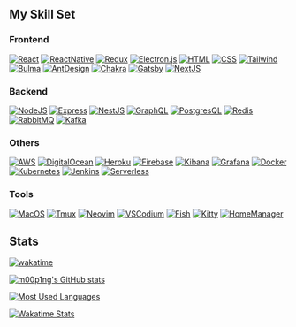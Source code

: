 <!-- ## Hi there 👋 -->

<!--
**m00p1ng/m00p1ng** is a ✨ _special_ ✨ repository because its `README.md` (this file) appears on your GitHub profile.

Here are some ideas to get you started:

- 🔭 I’m currently working on ...
- 🌱 I’m currently learning ...
- 👯 I’m looking to collaborate on ...
- 🤔 I’m looking for help with ...
- 💬 Ask me about ...
- 📫 How to reach me: ...
- 😄 Pronouns: ...
- ⚡ Fun fact: ...

Badge: https://github.com/Ileriayo/markdown-badges
Icon: https://simpleicons.org
-->
## My Skill Set

### Frontend
[![React](https://img.shields.io/badge/React-20232A?style=for-the-badge&logo=react)](https://reactjs.org)
[![ReactNative](https://img.shields.io/badge/React_Native-20232A?style=for-the-badge&logo=react)](https://reactnative.dev)
[![Redux](https://img.shields.io/badge/Redux-20232A?style=for-the-badge&logo=redux&logoColor=764ABC)](https://redux.js.org)
[![Electron.js](https://img.shields.io/badge/Electron-20232A?style=for-the-badge&logo=Electron)](https://www.electronjs.org)
[![HTML](https://img.shields.io/badge/HTML5-20232A?style=for-the-badge&logo=html5)](https://html.spec.whatwg.org/multipage)
[![CSS](https://img.shields.io/badge/CSS3-20232A?style=for-the-badge&logo=css3&logoColor=1572B6)](https://www.w3.org/Style/CSS)
[![Tailwind](https://img.shields.io/badge/Tailwind-20232A?style=for-the-badge&logo=tailwind-css)](https://tailwindcss.com)
[![Bulma](https://img.shields.io/badge/bulma-20232A?style=for-the-badge&logo=bulma)](https://bulma.io)
[![AntDesign](https://img.shields.io/badge/Ant%20Design-20232A?style=for-the-badge&logo=ant-design&logoColor=0170FE)](https://ant.design)
[![Chakra](https://img.shields.io/badge/chakra%20UI-20232A?style=for-the-badge&logo=chakraui)](https://chakra-ui.com)
[![Gatsby](https://img.shields.io/badge/Gatsby-20232A?style=for-the-badge&logo=gatsby&logoColor=663399)](https://www.gatsbyjs.com)
[![NextJS](https://img.shields.io/badge/Next-20232A?style=for-the-badge&logo=next.js)](https://nextjs.org)


### Backend
[![NodeJS](https://img.shields.io/badge/Node.js-20232A?style=for-the-badge&logo=node.js)](https://nodejs.org)
[![Express](https://img.shields.io/badge/express.js-20232A?style=for-the-badge&logo=express&logoColor=61DAFB)](https://expressjs.com)
[![NestJS](https://img.shields.io/badge/Nest.JS-20232A?&style=for-the-badge&logo=nestjs&logoColor=E0234E)](https://nestjs.com)
[![GraphQL](https://img.shields.io/badge/graphql-20232A?&style=for-the-badge&logo=graphql&logoColor=E10098)](https://graphql.org)
[![PostgresQL](https://img.shields.io/badge/PostgreSQL-20232A?style=for-the-badge&logo=postgresql)](https://www.postgresql.org)
[![Redis](https://img.shields.io/badge/redis-20232A?&style=for-the-badge&logo=redis)](https://redis.io)
[![RabbitMQ](https://img.shields.io/badge/rabbitmq-20232A?&style=for-the-badge&logo=rabbitmq)](https://www.rabbitmq.com)
[![Kafka](https://img.shields.io/badge/Kafka-20232A?style=for-the-badge&logo=apachekafka)](https://kafka.apache.org)

### Others
[![AWS](https://img.shields.io/badge/AWS-20232A?style=for-the-badge&logo=amazonaws&logoColor=FF9900)](https://aws.amazon.com)
[![DigitalOcean](https://img.shields.io/badge/Digital%20Ocean-20232A?style=for-the-badge&logo=digitalocean)](https://www.digitalocean.com)
[![Heroku](https://img.shields.io/badge/Heroku-20232A?style=for-the-badge&logo=heroku)](https://www.digitalocean.com)
[![Firebase](https://img.shields.io/badge/firebase-20232A?style=for-the-badge&logo=firebase)](https://firebase.google.com)
[![Kibana](https://img.shields.io/badge/Kibana-20232A?style=for-the-badge&logo=Kibana&logoColor=005571)](https://www.elastic.co/kibana/)
[![Grafana](https://img.shields.io/badge/grafana-20232A?style=for-the-badge&logo=grafana)](https://grafana.com)
[![Docker](https://img.shields.io/badge/Docker-20232A?style=for-the-badge&logo=Docker)](https://www.docker.com)
[![Kubernetes](https://img.shields.io/badge/Kubernetes-20232A?style=for-the-badge&logo=Kubernetes)](https://kubernetes.io)
[![Jenkins](https://img.shields.io/badge/Jenkins-20232A?style=for-the-badge&logo=Jenkins)](https://www.jenkins.io)
[![Serverless](https://img.shields.io/badge/Serverless-20232A?style=for-the-badge&logo=serverless)](https://www.serverless.com)

### Tools
[![MacOS](https://img.shields.io/badge/macos-20232A?style=for-the-badge&logo=apple)](https://www.apple.com/macos/)
[![Tmux](https://img.shields.io/badge/tmux-20232A?style=for-the-badge&logo=tmux)](https://github.com/tmux/tmux)
[![Neovim](https://img.shields.io/badge/NeoVim-20232A?&style=for-the-badge&logo=neovim)](https://neovim.io)
[![VSCodium](https://img.shields.io/badge/VSCodium-20232A?style=for-the-badge&logo=VSCodium&logoColor=white)](https://vscodium.com)
[![Fish](https://img.shields.io/badge/Fish-20232A?style=for-the-badge&logo=GNU%20Bash&logoColor=4EAA25)](https://fishshell.com)
[![Kitty](https://img.shields.io/badge/Kitty-20232A?style=for-the-badge&logo=GNOME%20Terminal&logoColor=784321)](https://sw.kovidgoyal.net/kitty)
[![HomeManager](https://img.shields.io/badge/Home%20Manager-20232A?style=for-the-badge&logo=NixOS)](https://nix-community.github.io/home-manager)


## Stats

[![wakatime](https://wakatime.com/badge/user/40ba0922-eaae-445d-b974-6d900e5f85fc.svg)](https://wakatime.com/@40ba0922-eaae-445d-b974-6d900e5f85fc)

[![m00p1ng's GitHub stats](https://github-readme-stats.vercel.app/api?username=m00p1ng&hide_border=true&theme=transparent&show_icons=true)](https://github.com/m00p1ng)

[![Most Used Languages](https://github-readme-stats.vercel.app/api/top-langs/?username=m00p1ng&layout=compact&langs_count=10&hide_border=true&theme=transparent&hide=jupyter+notebook)](https://github.com/m00p1ng)

[![Wakatime Stats](https://github-readme-stats.vercel.app/api/wakatime/?username=m00p1ng&layout=compact&hide_border=true&theme=transparent&hide=jupyter+notebook)](https://wakatime.com/@m00p1ng)
